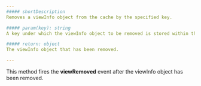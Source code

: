 ```yaml
---
##### shortDescription
Removes a viewInfo object from the cache by the specified key.

##### param(key): string
A key under which the viewInfo object to be removed is stored within the view cache.

##### return: object
The viewInfo object that has been removed.

---
```

This method fires the **viewRemoved** event after the viewInfo object has been removed.